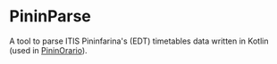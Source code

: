 # PininParse
A tool to parse ITIS Pininfarina's (EDT) timetables data written in Kotlin (used in [PininOrario](https://github.com/Gabboxl/PininOrario)).
